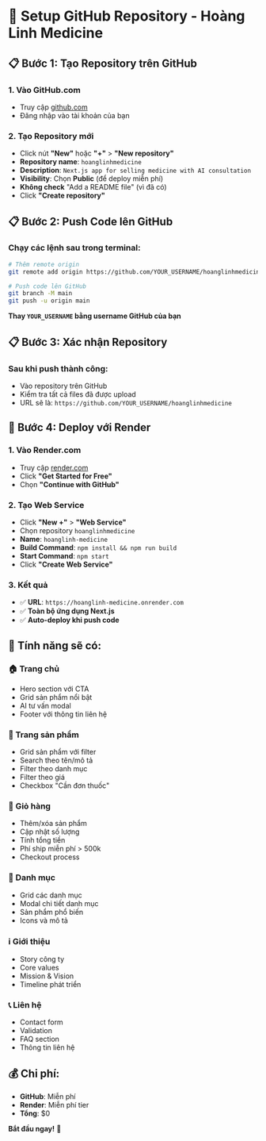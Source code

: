 # 🚀 Setup GitHub Repository - Hoàng Linh Medicine

## 📋 **Bước 1: Tạo Repository trên GitHub**

### 1. Vào GitHub.com
- Truy cập [github.com](https://github.com)
- Đăng nhập vào tài khoản của bạn

### 2. Tạo Repository mới
- Click nút **"New"** hoặc **"+"** > **"New repository"**
- **Repository name**: `hoanglinhmedicine`
- **Description**: `Next.js app for selling medicine with AI consultation`
- **Visibility**: Chọn **Public** (để deploy miễn phí)
- **Không check** "Add a README file" (vì đã có)
- Click **"Create repository"**

## 📋 **Bước 2: Push Code lên GitHub**

### Chạy các lệnh sau trong terminal:

```bash
# Thêm remote origin
git remote add origin https://github.com/YOUR_USERNAME/hoanglinhmedicine.git

# Push code lên GitHub
git branch -M main
git push -u origin main
```

**Thay `YOUR_USERNAME` bằng username GitHub của bạn**

## 📋 **Bước 3: Xác nhận Repository**

### Sau khi push thành công:
- Vào repository trên GitHub
- Kiểm tra tất cả files đã được upload
- URL sẽ là: `https://github.com/YOUR_USERNAME/hoanglinhmedicine`

## 🎯 **Bước 4: Deploy với Render**

### 1. Vào Render.com
- Truy cập [render.com](https://render.com)
- Click **"Get Started for Free"**
- Chọn **"Continue with GitHub"**

### 2. Tạo Web Service
- Click **"New +"** > **"Web Service"**
- Chọn repository `hoanglinhmedicine`
- **Name**: `hoanglinh-medicine`
- **Build Command**: `npm install && npm run build`
- **Start Command**: `npm start`
- Click **"Create Web Service"**

### 3. Kết quả
- ✅ **URL**: `https://hoanglinh-medicine.onrender.com`
- ✅ **Toàn bộ ứng dụng Next.js**
- ✅ **Auto-deploy khi push code**

## 🎉 **Tính năng sẽ có:**

### **🏠 Trang chủ**
- Hero section với CTA
- Grid sản phẩm nổi bật
- AI tư vấn modal
- Footer với thông tin liên hệ

### **💊 Trang sản phẩm**
- Grid sản phẩm với filter
- Search theo tên/mô tả
- Filter theo danh mục
- Filter theo giá
- Checkbox "Cần đơn thuốc"

### **🛒 Giỏ hàng**
- Thêm/xóa sản phẩm
- Cập nhật số lượng
- Tính tổng tiền
- Phí ship miễn phí > 500k
- Checkout process

### **📂 Danh mục**
- Grid các danh mục
- Modal chi tiết danh mục
- Sản phẩm phổ biến
- Icons và mô tả

### **ℹ️ Giới thiệu**
- Story công ty
- Core values
- Mission & Vision
- Timeline phát triển

### **📞 Liên hệ**
- Contact form
- Validation
- FAQ section
- Thông tin liên hệ

## 💰 **Chi phí:**
- **GitHub**: Miễn phí
- **Render**: Miễn phí tier
- **Tổng**: $0

**Bắt đầu ngay!** 🚀 